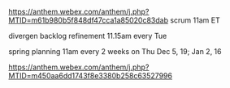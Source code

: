 https://anthem.webex.com/anthem/j.php?MTID=m61b980b5f848df47cca1a85020c83dab scrum 11am ET

divergen backlog refinement 11.15am every Tue

spring planning 11am every 2 weeks on Thu Dec 5, 19; Jan 2, 16

https://anthem.webex.com/anthem/j.php?MTID=m450aa6dd1743f8e3380b258c63527996
